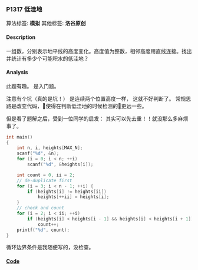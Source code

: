 ### P1317 低洼地

算法标签: **模拟**
其他标签: **洛谷原创**


#### Description

一组数，分别表示地平线的高度变化。高度值为整数，相邻高度用直线连接。找出并统计有多少个可能积水的低洼地？

#### Analysis

此题有趣。 是入门题。

注意有个坑（真的是坑！） 是连续两个位置高度一样， 这就不好判断了。 常规思路是改变代码，使得在判断低洼地的时候检测的更远一些。

但是看了题解之后，受到一位同学的启发： 其实可以先去重！！就没那么多麻烦事了。

```cpp
int main()
{
    int n, i, heights[MAX_N];
    scanf("%d", &n);
    for (i = 0; i < n; ++i)
        scanf("%d", &heights[i]);

    int count = 0, ii = 2;
    // de-duplicate first
    for (i = 3; i < n - 1; ++i) {
        if (heights[i] != heights[ii])
            heights[++ii] = heights[i];
    }
    // check and count
    for (i = 2; i < ii; ++i)
        if (heights[i] < heights[i - 1] && heights[i] < heights[i + 1])
            count++;
    printf("%d", count);
}
```

循环边界条件是我随便写的，没检查。

#### [Code](../cpp/p1317.cpp)

